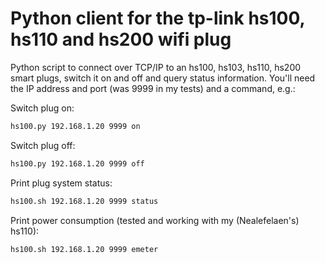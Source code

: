 Python client for the tp-link hs100, hs110 and hs200 wifi plug
============

Python script to connect over TCP/IP to an hs100, hs103, hs110, hs200 smart plugs, switch it on and off and query status information. You'll need the IP address and port (was 9999 in my tests) and a command, e.g.:

Switch plug on:
```sh
hs100.py 192.168.1.20 9999 on
```

Switch plug off:
```sh
hs100.py 192.168.1.20 9999 off
```

Print plug system status:
```sh
hs100.sh 192.168.1.20 9999 status
```

Print power consumption (tested and working with my (Nealefelaen's) hs110):
```sh
hs100.sh 192.168.1.20 9999 emeter
